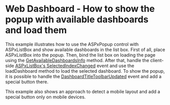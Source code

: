 # Web Dashboard - How to show the popup with available dashboards and load them

<p>
This example illustrates how to use the ASPxPopup control with ASPxListBox and show available dashboards in the list box.
First of all, place ASPxListBox into the popup. Then, bind the list box on loading the page using the <a href="https://docs.devexpress.com/Dashboard/DevExpress.DashboardWeb.IDashboardStorage.GetAvailableDashboardsInfo">GetAvailableDashboardsInfo</a> method.
After that, handle the client-side <a href="https://documentation.devexpress.com/AspNet/DevExpress.Web.Scripts.ASPxClientListBox.SelectedIndexChanged.event">ASPxListBox's SelectedIndexChanged</a> event and use the loadDashboard method to load the selected dashboard.
To show the popup, it is possible to handle the <a href="https://docs.devexpress.com/Dashboard/DevExpress.DashboardWeb.Scripts.ASPxClientDashboard.DashboardTitleToolbarUpdated">DashboardTitleToolbarUpdated</a> event and add a special button there.

This example also shows an approach to detect a mobile layout and add a special button only on mobile devices.
</p> 